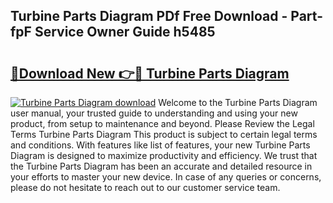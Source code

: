 ## Turbine Parts Diagram PDf Free Download - Part-fpF Service Owner Guide h5485

# <h2><a href="http://dfjwtr.blite.top/?on=Turbine+Parts+Diagram">🔗Download New 👉🔴 Turbine Parts Diagram</a></h2>

[![Turbine Parts Diagram download](https://i.imgur.com/lujVjoI.png)](http://dfjwtr.blite.top/?on=Turbine+Parts+Diagram)
Welcome to the Turbine Parts Diagram user manual, your trusted guide to understanding and using your new product, from setup to maintenance and beyond. Please Review the Legal Terms Turbine Parts Diagram This product is subject to certain legal terms and conditions. With features like list of features, your new Turbine Parts Diagram is designed to maximize productivity and efficiency. We trust that the Turbine Parts Diagram has been an accurate and detailed resource in your efforts to master your new device. In case of any queries or concerns, please do not hesitate to reach out to our customer service team.
